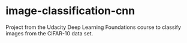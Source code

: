 # image-classification-cnn
Project from the Udacity Deep Learning Foundations course to classify images from the CIFAR-10 data set. 

